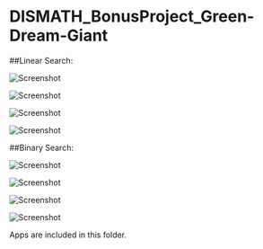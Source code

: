 # DISMATH_BonusProject_Green-Dream-Giant

##Linear Search:

![Screenshot](https://github.com/DeLaSalleUniversity-Manila-DISMATH-t216/DISMATH_BonusProject_Green-Dream-Giant/blob/master/LinearSearch1.png)

![Screenshot](https://github.com/DeLaSalleUniversity-Manila-DISMATH-t216/DISMATH_BonusProject_Green-Dream-Giant/blob/master/LinearSearch2.png)

![Screenshot](https://github.com/DeLaSalleUniversity-Manila-DISMATH-t216/DISMATH_BonusProject_Green-Dream-Giant/blob/master/LinearSearch3.png)

![Screenshot](https://github.com/DeLaSalleUniversity-Manila-DISMATH-t216/DISMATH_BonusProject_Green-Dream-Giant/blob/master/LinearSearch4.png)

##Binary Search:

![Screenshot](https://github.com/DeLaSalleUniversity-Manila-DISMATH-t216/DISMATH_BonusProject_Green-Dream-Giant/blob/master/BinarySearch1.png)

![Screenshot](https://github.com/DeLaSalleUniversity-Manila-DISMATH-t216/DISMATH_BonusProject_Green-Dream-Giant/blob/master/BinarySearch2.png)

![Screenshot](https://github.com/DeLaSalleUniversity-Manila-DISMATH-t216/DISMATH_BonusProject_Green-Dream-Giant/blob/master/BinarySearch3.png)

![Screenshot](https://github.com/DeLaSalleUniversity-Manila-DISMATH-t216/DISMATH_BonusProject_Green-Dream-Giant/blob/master/BinarySearch4.png)

Apps are included in this folder.

